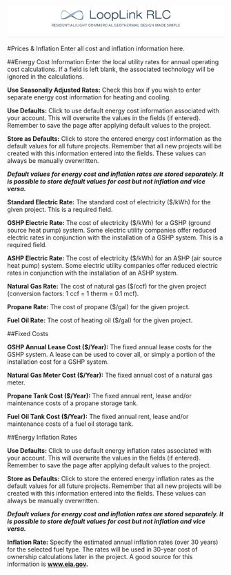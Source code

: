 <a href="http://looplinkrlc.com" title="LoopLink RLC- Residential/Light Commercial Geothermal Design Made Simple">![LoopLink RLC Help](img/RLC_help_header.png)</a>

#Prices & Inflation
Enter all cost and inflation information here. 

##Energy Cost Information 
Enter the local utility rates for annual operating cost calculations. If a field is left blank, the associated technology will be ignored in the calculations. 

**Use Seasonally Adjusted Rates:** Check this box if you wish to enter separate energy cost information for heating and cooling. 

**Use Defaults:** Click to use default energy cost information associated with your account. This will overwrite the values in the fields (if entered). Remember to save the page after applying default values to the project. 

**Store as Defaults:** Click to store the entered energy cost information as the default values for all future projects. Remember that all new projects will be created with this information entered into the fields. These values can always be manually overwritten. 

***Default values for energy cost and inflation rates are stored separately. It is possible to store default values for cost but not inflation and vice versa.*** 

**Standard Electric Rate:** The standard cost of electricity ($/kWh) for the given project. This is a required field. 

**GSHP Electric Rate:** The cost of electricity ($/kWh) for a GSHP (ground source heat pump) system. Some electric utility companies offer reduced electric rates in conjunction with the installation of a GSHP system. This is a required field. 

**ASHP Electric Rate:** The cost of electricity ($/kWh) for an ASHP (air source heat pump) system. Some electric utility companies offer reduced electric rates in conjunction with the installation of an ASHP system. 

**Natural Gas Rate:** The cost of natural gas ($/ccf) for the given project (conversion factors: 1 ccf = 1 therm = 0.1 mcf). 

**Propane Rate:** The cost of propane ($/gal) for the given project. 

**Fuel Oil Rate:** The cost of heating oil ($/gal) for the given project.

##Fixed Costs

**GSHP Annual Lease Cost ($/Year):** The fixed annual lease costs for the GSHP system. A lease can be used to cover all, or simply a portion of the installation cost for a GSHP system.

**Natural Gas Meter Cost ($/Year):** The fixed annual cost of a natural gas meter.

**Propane Tank Cost ($/Year):** The fixed annual rent, lease and/or maintenance costs of a propane storage tank. 

**Fuel Oil Tank Cost ($/Year):** The fixed annual rent, lease and/or maintenance costs of a fuel oil storage tank. 

##Energy Inflation Rates 

**Use Defaults:** Click to use default energy inflation rates associated with your account. This will overwrite the values in the fields (if entered). Remember to save the page after applying default values to the project. 

**Store as Defaults:** Click to store the entered energy inflation rates as the default values for all future projects. Remember that all new projects will be created with this information entered into the fields. These values can always be manually overwritten. 

***Default values for energy cost and inflation rates are stored separately. It is possible to store default values for cost but not inflation and vice versa.*** 

**Inflation Rate:** Specify the estimated annual inflation rates (over 30 years) for the selected fuel type. The rates will be used in 30-year cost of ownership calculations later in the project. A good source for this information is **www.eia.gov.**